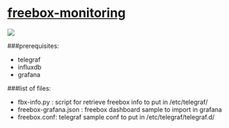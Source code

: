 [freebox-monitoring](https://github.com/tuxtof/freebox-monitoring)
================

![](https://raw.githubusercontent.com/tuxtof/freebox-monitoring/master/screenshot.png)

###prerequisites:
- telegraf
- influxdb
- grafana

###list of files:
- fbx-info.py : script for retrieve freebox info to put in /etc/telegraf/
- freebox-grafana.json : freebox dashboard sample to import in grafana
- freebox.conf: telegraf sample conf to put in /etc/telegraf/telegraf.d/
